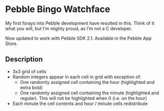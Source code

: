 Pebble Bingo Watchface
======================

My first forays into Pebble development have resulted in this. Think of it what you will, but I'm mighty proud, as I'm not a C developer.

Now updated to work with Pebble SDK 2.1. Available in the Pebble App Store.

Description
-----------
- 3x3 grid of cells
- Random integers appear in each cell in grid with exception of:
  - One randomly assigned cell containing the hour (highlighted and extra bold)
  - One randomly assigned cell containing the minute (highlighted and regular). This will not be highlighted when 0 (i.e. on the hour)
- Each minute the cell contents and hour / minute cells redistribute
